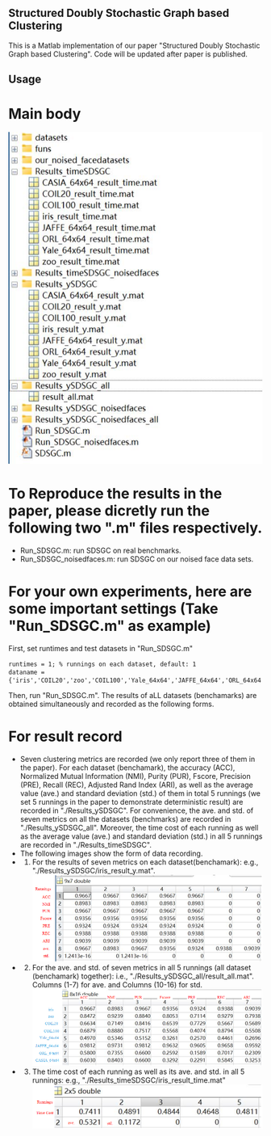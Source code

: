## Structured Doubly Stochastic Graph based Clustering
This is a Matlab implementation of our paper "Structured Doubly Stochastic Graph based Clustering". Code will be updated after paper is published. 
## Usage
# Main body 
![图 5](https://github.com/NianWang-HJJGCDX/images/blob/main/0.png)  

# To Reproduce  the results in the paper, please dicretly run the following two ".m" files respectively.
* Run_SDSGC.m: run  SDSGC on real benchmarks.
* Run_SDSGC_noisedfaces.m: run SDSGC on our noised face data sets.
  
# For your own experiments, here are some important settings (Take "Run_SDSGC.m" as example)
First, set runtimes and test datasets in "Run_SDSGC.m" 
```
runtimes = 1; % runnings on each dataset, default: 1
dataname = {'iris','COIL20','zoo','COIL100','Yale_64x64','JAFFE_64x64','ORL_64x64','CASIA_64x64'}; 
```
Then, run  "Run_SDSGC.m".  The results of aLL datasets (benchamarks) are obtained simultaneously and recorded as the following forms.
# For result record

*  Seven clustering metrics are recorded (we only report three of them in the paper). For each dataset (benchamark), the accuracy (ACC), Normalized Mutual Information (NMI), Purity (PUR), Fscore, Precision (PRE), Recall (REC), Adjusted Rand Index (ARI), as well as  the average value (ave.) and standard deviation (std.) of them in total 5 runnings  (we set 5 runnings in the paper to demonstrate deterministic result) are recorded in "./Results_ySDSGC". For convenience,  the ave. and std. of seven metrics on all the datasets (benchmarks) are recorded in "./Results_ySDSGC_all". Moreover, the time cost of each running as well as the average value (ave.) and standard deviation (std.) in all 5 runnings are recorded in "./Results_timeSDSGC".
*  The following images show the form of data recording.
* 1) For the results  of  seven metrics on each dataset(benchamark): e.g., "./Results_ySDSGC/iris_result_y.mat".
![image](https://github.com/NianWang-HJJGCDX/images/blob/main/1.png)  
* 2) For the ave. and std. of  seven metrics in all 5 runnings (all  dataset (benchamark) together): i.e., "./Results_ySDSGC_all/result_all.mat".
  Columns (1-7) for ave. and Columns (10-16) for std.
  ![image](https://github.com/NianWang-HJJGCDX/images/blob/main/2.png)  
* 3) The time cost of each running as well as its ave. and std. in all 5 runnings: e.g., "./Results_timeSDSGC/iris_result_time.mat"
  ![image](https://github.com/NianWang-HJJGCDX/images/blob/main/3.png)  

